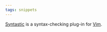 ```yaml
---
tags: snippets
---
```


[Syntastic](https://github.com/scrooloose/syntastic) is a syntax-checking plug-in for [Vim](/wiki/Vim).
